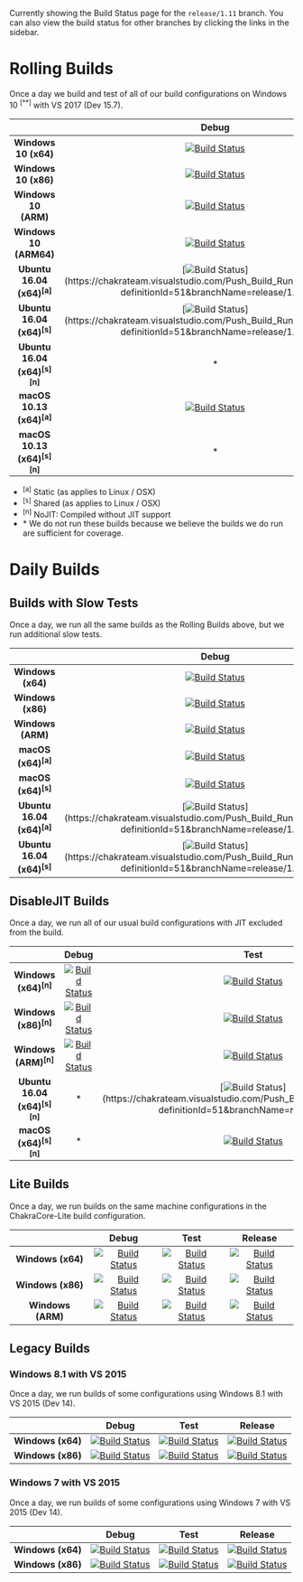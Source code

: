 Currently showing the Build Status page for the `release/1.11` branch. You can also view the build status for other branches by clicking the links in the sidebar.


# Rolling Builds

Once a day we build and test of all of our build configurations on Windows 10 <sup>[**]</sup> with VS 2017 (Dev 15.7).

|                               | __Debug__ | __Test__ | __Release__ |
|:-----------------------------:|:---------:|:--------:|:-----------:|
| __Windows 10 (x64)__             | [![Build Status](https://chakrateam.visualstudio.com/Push_Build_Runner/_apis/build/status/daily/Windows%2010%20-%20daily?branchName=release/1.11&jobName=Build%5Cscripts%5C*.ps1%20%28x64_debug)](https://chakrateam.visualstudio.com/Push_Build_Runner/_build/latest?definitionId=50&branchName=release/1.11) | [![Build Status](https://chakrateam.visualstudio.com/Push_Build_Runner/_apis/build/status/daily/Windows%2010%20-%20daily?branchName=release/1.11&jobName=Build%5Cscripts%5C*.ps1%20%28x64_test)](https://chakrateam.visualstudio.com/Push_Build_Runner/_build/latest?definitionId=50&branchName=release/1.11) | [![Build Status](https://chakrateam.visualstudio.com/Push_Build_Runner/_apis/build/status/daily/Windows%2010%20-%20daily?branchName=release/1.11&jobName=Build%5Cscripts%5C*.ps1%20%28x64_release)](https://chakrateam.visualstudio.com/Push_Build_Runner/_build/latest?definitionId=50&branchName=release/1.11) |
| __Windows 10 (x86)__             | [![Build Status](https://chakrateam.visualstudio.com/Push_Build_Runner/_apis/build/status/daily/Windows%2010%20-%20daily?branchName=release/1.11&jobName=Build%5Cscripts%5C*.ps1%20%28x86_debug)](https://chakrateam.visualstudio.com/Push_Build_Runner/_build/latest?definitionId=50&branchName=release/1.11) | [![Build Status](https://chakrateam.visualstudio.com/Push_Build_Runner/_apis/build/status/daily/Windows%2010%20-%20daily?branchName=release/1.11&jobName=Build%5Cscripts%5C*.ps1%20%28x86_test)](https://chakrateam.visualstudio.com/Push_Build_Runner/_build/latest?definitionId=50&branchName=release/1.11) | [![Build Status](https://chakrateam.visualstudio.com/Push_Build_Runner/_apis/build/status/daily/Windows%2010%20-%20daily?branchName=release/1.11&jobName=Build%5Cscripts%5C*.ps1%20%28x86_release)](https://chakrateam.visualstudio.com/Push_Build_Runner/_build/latest?definitionId=50&branchName=release/1.11) |
| __Windows 10 (ARM)__             | [![Build Status](https://chakrateam.visualstudio.com/Push_Build_Runner/_apis/build/status/daily/Windows%2010%20-%20daily?branchName=release/1.11&jobName=Build%5Cscripts%5C*.ps1%20%28arm_debug)](https://chakrateam.visualstudio.com/Push_Build_Runner/_build/latest?definitionId=50&branchName=release/1.11) | [![Build Status](https://chakrateam.visualstudio.com/Push_Build_Runner/_apis/build/status/daily/Windows%2010%20-%20daily?branchName=release/1.11&jobName=Build%5Cscripts%5C*.ps1%20%28arm_test)](https://chakrateam.visualstudio.com/Push_Build_Runner/_build/latest?definitionId=50&branchName=release/1.11) | [![Build Status](https://chakrateam.visualstudio.com/Push_Build_Runner/_apis/build/status/daily/Windows%2010%20-%20daily?branchName=release/1.11&jobName=Build%5Cscripts%5C*.ps1%20%28arm_release)](https://chakrateam.visualstudio.com/Push_Build_Runner/_build/latest?definitionId=50&branchName=release/1.11) |
| __Windows 10 (ARM64)__           | [![Build Status](https://chakrateam.visualstudio.com/Push_Build_Runner/_apis/build/status/daily/Windows%2010%20-%20daily?branchName=release/1.11&jobName=Build%5Cscripts%5C*.ps1%20%28arm64_debug)](https://chakrateam.visualstudio.com/Push_Build_Runner/_build/latest?definitionId=50&branchName=release/1.11) | [![Build Status](https://chakrateam.visualstudio.com/Push_Build_Runner/_apis/build/status/daily/Windows%2010%20-%20daily?branchName=release/1.11&jobName=Build%5Cscripts%5C*.ps1%20%28arm64_test)](https://chakrateam.visualstudio.com/Push_Build_Runner/_build/latest?definitionId=50&branchName=release/1.11) | [![Build Status](https://chakrateam.visualstudio.com/Push_Build_Runner/_apis/build/status/daily/Windows%2010%20-%20daily?branchName=release/1.11&jobName=Build%5Cscripts%5C*.ps1%20%28arm64_release)](https://chakrateam.visualstudio.com/Push_Build_Runner/_build/latest?definitionId=50&branchName=release/1.11) |
| __Ubuntu 16.04 (x64)<sup>[a]</sup>__     | [![Build Status](https://chakrateam.visualstudio.com/Push_Build_Runner/_apis/build/status/daily/Linux%20(Ubuntu%2016.04)%20-%20daily?branchName=release/1.11&jobName=static%20debug)](https://chakrateam.visualstudio.com/Push_Build_Runner/_build/latest?definitionId=51&branchName=release/1.11) | [![Build Status](https://chakrateam.visualstudio.com/Push_Build_Runner/_apis/build/status/daily/Linux%20(Ubuntu%2016.04)%20-%20daily?branchName=release/1.11&jobName=static%20test)](https://chakrateam.visualstudio.com/Push_Build_Runner/_build/latest?definitionId=51&branchName=release/1.11) | [![Build Status](https://chakrateam.visualstudio.com/Push_Build_Runner/_apis/build/status/daily/Linux%20(Ubuntu%2016.04)%20-%20daily?branchName=release/1.11&jobName=static%20release)](https://chakrateam.visualstudio.com/Push_Build_Runner/_build/latest?definitionId=51&branchName=release/1.11) |
| __Ubuntu 16.04 (x64)<sup>[s]</sup>__     | [![Build Status](https://chakrateam.visualstudio.com/Push_Build_Runner/_apis/build/status/daily/Linux%20(Ubuntu%2016.04)%20-%20daily?branchName=release/1.11&jobName=shared%20debug)](https://chakrateam.visualstudio.com/Push_Build_Runner/_build/latest?definitionId=51&branchName=release/1.11) | [![Build Status](https://chakrateam.visualstudio.com/Push_Build_Runner/_apis/build/status/daily/Linux%20(Ubuntu%2016.04)%20-%20daily?branchName=release/1.11&jobName=shared%20test)](https://chakrateam.visualstudio.com/Push_Build_Runner/_build/latest?definitionId=51&branchName=release/1.11) | [![Build Status](https://chakrateam.visualstudio.com/Push_Build_Runner/_apis/build/status/daily/Linux%20(Ubuntu%2016.04)%20-%20daily?branchName=release/1.11&jobName=shared%20release)](https://chakrateam.visualstudio.com/Push_Build_Runner/_build/latest?definitionId=51&branchName=release/1.11) |
| __Ubuntu 16.04 (x64)<sup>[s][n]</sup>__  | * | [![Build Status](https://chakrateam.visualstudio.com/Push_Build_Runner/_apis/build/status/daily/Linux%20(Ubuntu%2016.04)%20-%20daily?branchName=release/1.11&jobName=no%20jit%20shared%20test%20)](https://chakrateam.visualstudio.com/Push_Build_Runner/_build/latest?definitionId=51&branchName=release/1.11) | * |
| __macOS 10.13 (x64)<sup>[a]</sup>__        | [![Build Status](https://chakrateam.visualstudio.com/Push_Build_Runner/_apis/build/status/daily/macOS%20-%20daily?branchName=release/1.11&jobName=static%20debug)](https://chakrateam.visualstudio.com/Push_Build_Runner/_build/latest?definitionId=52&branchName=release/1.11) | [![Build Status](https://chakrateam.visualstudio.com/Push_Build_Runner/_apis/build/status/daily/macOS%20-%20daily?branchName=release/1.11&jobName=static%20test)](https://chakrateam.visualstudio.com/Push_Build_Runner/_build/latest?definitionId=52&branchName=release/1.11) | [![Build Status](https://chakrateam.visualstudio.com/Push_Build_Runner/_apis/build/status/daily/macOS%20-%20daily?branchName=release/1.11&jobName=static%20release)](https://chakrateam.visualstudio.com/Push_Build_Runner/_build/latest?definitionId=52&branchName=release/1.11) |
| __macOS 10.13 (x64)<sup>[s][n]</sup>__     | * | [![Build Status](https://chakrateam.visualstudio.com/Push_Build_Runner/_apis/build/status/daily/macOS%20-%20daily?branchName=release/1.11&jobName=no%20jit%20shared%20test%20)](https://chakrateam.visualstudio.com/Push_Build_Runner/_build/latest?definitionId=52&branchName=release/1.11) | * |

* <sup>[a]</sup> Static (as applies to Linux / OSX)
* <sup>[s]</sup> Shared (as applies to Linux / OSX)
* <sup>[n]</sup> NoJIT: Compiled without JIT support
* \* We do not run these builds because we believe the builds we do run are sufficient for coverage.

# Daily Builds

## Builds with Slow Tests

Once a day, we run all the same builds as the Rolling Builds above, but we run additional slow tests.

|                                       | __Debug__ | __Test__ | __Release__ |
|:-------------------------------------:|:---------:|:--------:|:-----------:|
| __Windows (x64)__                     | [![Build Status](https://chakrateam.visualstudio.com/Push_Build_Runner/_apis/build/status/daily/Windows%2010%20-%20daily?branchName=release/1.11&jobName=jenkins%5C*.cmd%20x64%20debug%20slow)](https://chakrateam.visualstudio.com/Push_Build_Runner/_build/latest?definitionId=50&branchName=release/1.11) | [![Build Status](https://chakrateam.visualstudio.com/Push_Build_Runner/_apis/build/status/daily/Windows%2010%20-%20daily?branchName=release/1.11&jobName=jenkins%5C*.cmd%20x64%20test%20slow)](https://chakrateam.visualstudio.com/Push_Build_Runner/_build/latest?definitionId=50&branchName=release/1.11) | [![Build Status](https://chakrateam.visualstudio.com/Push_Build_Runner/_apis/build/status/daily/Windows%2010%20-%20daily?branchName=release/1.11&jobName=jenkins%5C*.cmd%20x64%20release%20slow)](https://chakrateam.visualstudio.com/Push_Build_Runner/_build/latest?definitionId=50&branchName=release/1.11) |
| __Windows (x86)__                     | [![Build Status](https://chakrateam.visualstudio.com/Push_Build_Runner/_apis/build/status/daily/Windows%2010%20-%20daily?branchName=release/1.11&jobName=jenkins%5C*.cmd%20x86%20debug%20slow)](https://chakrateam.visualstudio.com/Push_Build_Runner/_build/latest?definitionId=50&branchName=release/1.11) | [![Build Status](https://chakrateam.visualstudio.com/Push_Build_Runner/_apis/build/status/daily/Windows%2010%20-%20daily?branchName=release/1.11&jobName=jenkins%5C*.cmd%20x86%20test%20slow)](https://chakrateam.visualstudio.com/Push_Build_Runner/_build/latest?definitionId=50&branchName=release/1.11) | [![Build Status](https://chakrateam.visualstudio.com/Push_Build_Runner/_apis/build/status/daily/Windows%2010%20-%20daily?branchName=release/1.11&jobName=jenkins%5C*.cmd%20x86%20release%20slow)](https://chakrateam.visualstudio.com/Push_Build_Runner/_build/latest?definitionId=50&branchName=release/1.11) |
| __Windows (ARM)__                     | [![Build Status](https://chakrateam.visualstudio.com/Push_Build_Runner/_apis/build/status/daily/Windows%2010%20-%20daily?branchName=release/1.11&jobName=jenkins%5C*.cmd%20arm%20debug%20slow)](https://chakrateam.visualstudio.com/Push_Build_Runner/_build/latest?definitionId=50&branchName=release/1.11) | [![Build Status](https://chakrateam.visualstudio.com/Push_Build_Runner/_apis/build/status/daily/Windows%2010%20-%20daily?branchName=release/1.11&jobName=jenkins%5C*.cmd%20arm%20test%20slow)](https://chakrateam.visualstudio.com/Push_Build_Runner/_build/latest?definitionId=50&branchName=release/1.11) | [![Build Status](https://chakrateam.visualstudio.com/Push_Build_Runner/_apis/build/status/daily/Windows%2010%20-%20daily?branchName=release/1.11&jobName=jenkins%5C*.cmd%20arm%20release%20slow)](https://chakrateam.visualstudio.com/Push_Build_Runner/_build/latest?definitionId=50&branchName=release/1.11) |
| __macOS (x64)<sup>[a]</sup>__  | [![Build Status](https://chakrateam.visualstudio.com/Push_Build_Runner/_apis/build/status/daily/macOS%20-%20daily?branchName=release/1.11&jobName=slow%20static%20debug)](https://chakrateam.visualstudio.com/Push_Build_Runner/_build/latest?definitionId=52&branchName=release/1.11) | [![Build Status](https://chakrateam.visualstudio.com/Push_Build_Runner/_apis/build/status/daily/macOS%20-%20daily?branchName=release/1.11&jobName=slow%20static%20test)](https://chakrateam.visualstudio.com/Push_Build_Runner/_build/latest?definitionId=52&branchName=release/1.11) | [![Build Status](https://chakrateam.visualstudio.com/Push_Build_Runner/_apis/build/status/daily/macOS%20-%20daily?branchName=release/1.11&jobName=slow%20static%20release)](https://chakrateam.visualstudio.com/Push_Build_Runner/_build/latest?definitionId=52&branchName=release/1.11) |
| __macOS (x64)<sup>[s]</sup>__  | [![Build Status](https://chakrateam.visualstudio.com/Push_Build_Runner/_apis/build/status/daily/macOS%20-%20daily?branchName=release/1.11&jobName=slow%20shared%20debug)](https://chakrateam.visualstudio.com/Push_Build_Runner/_build/latest?definitionId=52&branchName=release/1.11) | [![Build Status](https://chakrateam.visualstudio.com/Push_Build_Runner/_apis/build/status/daily/macOS%20-%20daily?branchName=release/1.11&jobName=slow%20shared%20test)](https://chakrateam.visualstudio.com/Push_Build_Runner/_build/latest?definitionId=52&branchName=release/1.11) | [![Build Status](https://chakrateam.visualstudio.com/Push_Build_Runner/_apis/build/status/daily/macOS%20-%20daily?branchName=release/1.11&jobName=slow%20shared%20release)](https://chakrateam.visualstudio.com/Push_Build_Runner/_build/latest?definitionId=52&branchName=release/1.11) |
| __Ubuntu 16.04 (x64)<sup>[a]</sup>__  | [![Build Status](https://chakrateam.visualstudio.com/Push_Build_Runner/_apis/build/status/daily/Linux%20(Ubuntu%2016.04)%20-%20daily?branchName=release/1.11&jobName=slow%20static%20debug)](https://chakrateam.visualstudio.com/Push_Build_Runner/_build/latest?definitionId=51&branchName=release/1.11) | [![Build Status](https://chakrateam.visualstudio.com/Push_Build_Runner/_apis/build/status/daily/Linux%20(Ubuntu%2016.04)%20-%20daily?branchName=release/1.11&jobName=slow%20static%20test)](https://chakrateam.visualstudio.com/Push_Build_Runner/_build/latest?definitionId=51&branchName=release/1.11) | [![Build Status](https://chakrateam.visualstudio.com/Push_Build_Runner/_apis/build/status/daily/Linux%20(Ubuntu%2016.04)%20-%20daily?branchName=release/1.11&jobName=slow%20static%20release)](https://chakrateam.visualstudio.com/Push_Build_Runner/_build/latest?definitionId=51&branchName=release/1.11) |
| __Ubuntu 16.04 (x64)<sup>[s]</sup>__  | [![Build Status](https://chakrateam.visualstudio.com/Push_Build_Runner/_apis/build/status/daily/Linux%20(Ubuntu%2016.04)%20-%20daily?branchName=release/1.11&jobName=slow%20shared%20debug)](https://chakrateam.visualstudio.com/Push_Build_Runner/_build/latest?definitionId=51&branchName=release/1.11) | [![Build Status](https://chakrateam.visualstudio.com/Push_Build_Runner/_apis/build/status/daily/Linux%20(Ubuntu%2016.04)%20-%20daily?branchName=release/1.11&jobName=slow%20shared%20test)](https://chakrateam.visualstudio.com/Push_Build_Runner/_build/latest?definitionId=51&branchName=release/1.11) | [![Build Status](https://chakrateam.visualstudio.com/Push_Build_Runner/_apis/build/status/daily/Linux%20(Ubuntu%2016.04)%20-%20daily?branchName=release/1.11&jobName=slow%20shared%20release)](https://chakrateam.visualstudio.com/Push_Build_Runner/_build/latest?definitionId=51&branchName=release/1.11) |

## DisableJIT Builds

Once a day, we run all of our usual build configurations with JIT excluded from the build.

|                                           | __Debug__ | __Test__ | __Release__ |
|:-----------------------------------------:|:---------:|:--------:|:-----------:|
| __Windows (x64)<sup>[n]</sup>__           | [![Build Status](https://chakrateam.visualstudio.com/Push_Build_Runner/_apis/build/status/daily/Windows%2010%20-%20daily?branchName=release/1.11&jobName=jenkins%5C*.cmd%20x64%20debug%20disableJIT)](https://chakrateam.visualstudio.com/Push_Build_Runner/_build/latest?definitionId=50&branchName=release/1.11) | [![Build Status](https://chakrateam.visualstudio.com/Push_Build_Runner/_apis/build/status/daily/Windows%2010%20-%20daily?branchName=release/1.11&jobName=jenkins%5C*.cmd%20x64%20test%20disableJIT)](https://chakrateam.visualstudio.com/Push_Build_Runner/_build/latest?definitionId=50&branchName=release/1.11) | [![Build Status](https://chakrateam.visualstudio.com/Push_Build_Runner/_apis/build/status/daily/Windows%2010%20-%20daily?branchName=release/1.11&jobName=jenkins%5C*.cmd%20x64%20release%20disableJIT)](https://chakrateam.visualstudio.com/Push_Build_Runner/_build/latest?definitionId=50&branchName=release/1.11) |
| __Windows (x86)<sup>[n]</sup>__           | [![Build Status](https://chakrateam.visualstudio.com/Push_Build_Runner/_apis/build/status/daily/Windows%2010%20-%20daily?branchName=release/1.11&jobName=jenkins%5C*.cmd%20x86%20debug%20disableJIT)](https://chakrateam.visualstudio.com/Push_Build_Runner/_build/latest?definitionId=50&branchName=release/1.11) | [![Build Status](https://chakrateam.visualstudio.com/Push_Build_Runner/_apis/build/status/daily/Windows%2010%20-%20daily?branchName=release/1.11&jobName=jenkins%5C*.cmd%20x86%20test%20disableJIT)](https://chakrateam.visualstudio.com/Push_Build_Runner/_build/latest?definitionId=50&branchName=release/1.11) | [![Build Status](https://chakrateam.visualstudio.com/Push_Build_Runner/_apis/build/status/daily/Windows%2010%20-%20daily?branchName=release/1.11&jobName=jenkins%5C*.cmd%20x86%20release%20disableJIT)](https://chakrateam.visualstudio.com/Push_Build_Runner/_build/latest?definitionId=50&branchName=release/1.11) |
| __Windows (ARM)<sup>[n]</sup>__           | [![Build Status](https://chakrateam.visualstudio.com/Push_Build_Runner/_apis/build/status/daily/Windows%2010%20-%20daily?branchName=release/1.11&jobName=jenkins%5C*.cmd%20arm%20debug%20disableJIT)](https://chakrateam.visualstudio.com/Push_Build_Runner/_build/latest?definitionId=50&branchName=release/1.11) | [![Build Status](https://chakrateam.visualstudio.com/Push_Build_Runner/_apis/build/status/daily/Windows%2010%20-%20daily?branchName=release/1.11&jobName=jenkins%5C*.cmd%20arm%20test%20disableJIT)](https://chakrateam.visualstudio.com/Push_Build_Runner/_build/latest?definitionId=50&branchName=release/1.11) | [![Build Status](https://chakrateam.visualstudio.com/Push_Build_Runner/_apis/build/status/daily/Windows%2010%20-%20daily?branchName=release/1.11&jobName=jenkins%5C*.cmd%20arm%20release%20disableJIT)](https://chakrateam.visualstudio.com/Push_Build_Runner/_build/latest?definitionId=50&branchName=release/1.11) |
| __Ubuntu 16.04 (x64)<sup>[s][n]</sup>__   | * | [![Build Status](https://chakrateam.visualstudio.com/Push_Build_Runner/_apis/build/status/daily/Linux%20(Ubuntu%2016.04)%20-%20daily?branchName=release/1.11&jobName=no%20jit%20shared%20test%20)](https://chakrateam.visualstudio.com/Push_Build_Runner/_build/latest?definitionId=51&branchName=release/1.11) | * |
| __macOS (x64)<sup>[s][n]</sup>__      | * | [![Build Status](https://chakrateam.visualstudio.com/Push_Build_Runner/_apis/build/status/daily/macOS%20-%20daily?branchName=release/1.11&jobName=no%20jit%20shared%20test%20)](https://chakrateam.visualstudio.com/Push_Build_Runner/_build/latest?definitionId=52&branchName=release/1.11) | * |

## Lite Builds

Once a day, we run builds on the same machine configurations in the ChakraCore-Lite build configuration.

|                                       | __Debug__ | __Test__ | __Release__ |
|:-------------------------------------:|:---------:|:--------:|:-----------:|
| __Windows (x64)__                     | [![Build Status](https://chakrateam.visualstudio.com/Push_Build_Runner/_apis/build/status/daily/Windows%2010%20-%20daily?branchName=release/1.11&jobName=jenkins%5C*.cmd%20x64%20debug%20lite)](https://chakrateam.visualstudio.com/Push_Build_Runner/_build/latest?definitionId=50&branchName=release/1.11) | [![Build Status](https://chakrateam.visualstudio.com/Push_Build_Runner/_apis/build/status/daily/Windows%2010%20-%20daily?branchName=release/1.11&jobName=jenkins%5C*.cmd%20x64%20test%20lite)](https://chakrateam.visualstudio.com/Push_Build_Runner/_build/latest?definitionId=50&branchName=release/1.11) | [![Build Status](https://chakrateam.visualstudio.com/Push_Build_Runner/_apis/build/status/daily/Windows%2010%20-%20daily?branchName=release/1.11&jobName=jenkins%5C*.cmd%20x64%20release%20lite)](https://chakrateam.visualstudio.com/Push_Build_Runner/_build/latest?definitionId=50&branchName=release/1.11) |
| __Windows (x86)__                     | [![Build Status](https://chakrateam.visualstudio.com/Push_Build_Runner/_apis/build/status/daily/Windows%2010%20-%20daily?branchName=release/1.11&jobName=jenkins%5C*.cmd%20x86%20debug%20lite)](https://chakrateam.visualstudio.com/Push_Build_Runner/_build/latest?definitionId=50&branchName=release/1.11) | [![Build Status](https://chakrateam.visualstudio.com/Push_Build_Runner/_apis/build/status/daily/Windows%2010%20-%20daily?branchName=release/1.11&jobName=jenkins%5C*.cmd%20x86%20test%20lite)](https://chakrateam.visualstudio.com/Push_Build_Runner/_build/latest?definitionId=50&branchName=release/1.11) | [![Build Status](https://chakrateam.visualstudio.com/Push_Build_Runner/_apis/build/status/daily/Windows%2010%20-%20daily?branchName=release/1.11&jobName=jenkins%5C*.cmd%20x86%20release%20lite)](https://chakrateam.visualstudio.com/Push_Build_Runner/_build/latest?definitionId=50&branchName=release/1.11) |
| __Windows (ARM)__                     | [![Build Status](https://chakrateam.visualstudio.com/Push_Build_Runner/_apis/build/status/daily/Windows%2010%20-%20daily?branchName=release/1.11&jobName=jenkins%5C*.cmd%20arm%20debug%20lite)](https://chakrateam.visualstudio.com/Push_Build_Runner/_build/latest?definitionId=50&branchName=release/1.11) | [![Build Status](https://chakrateam.visualstudio.com/Push_Build_Runner/_apis/build/status/daily/Windows%2010%20-%20daily?branchName=release/1.11&jobName=jenkins%5C*.cmd%20arm%20test%20lite)](https://chakrateam.visualstudio.com/Push_Build_Runner/_build/latest?definitionId=50&branchName=release/1.11) | [![Build Status](https://chakrateam.visualstudio.com/Push_Build_Runner/_apis/build/status/daily/Windows%2010%20-%20daily?branchName=release/1.11&jobName=jenkins%5C*.cmd%20arm%20release%20lite)](https://chakrateam.visualstudio.com/Push_Build_Runner/_build/latest?definitionId=50&branchName=release/1.11) |

## Legacy Builds

### Windows 8.1 with VS 2015

Once a day, we run builds of some configurations using Windows 8.1 with VS 2015 (Dev 14).

|                   | __Debug__ | __Test__ | __Release__ |
|:-----------------:|:---------:|:--------:|:-----------:|
| __Windows (x64)__ | [![Build Status](https://chakrateam.visualstudio.com/Push_Build_Runner/_apis/build/status/daily/Windows%208%20VS2015%20-%20daily?branchName=release/1.11&jobName=Phase%201%20%28x64_debug)](https://chakrateam.visualstudio.com/Push_Build_Runner/_build/latest?definitionId=54&branchName=release/1.11) | [![Build Status](https://chakrateam.visualstudio.com/Push_Build_Runner/_apis/build/status/daily/Windows%208%20VS2015%20-%20daily?branchName=release/1.11&jobName=Phase%201%20%28x64_test)](https://chakrateam.visualstudio.com/Push_Build_Runner/_build/latest?definitionId=54&branchName=release/1.11) | [![Build Status](https://chakrateam.visualstudio.com/Push_Build_Runner/_apis/build/status/daily/Windows%208%20VS2015%20-%20daily?branchName=release/1.11&jobName=Phase%201%20%28x64_release)](https://chakrateam.visualstudio.com/Push_Build_Runner/_build/latest?definitionId=54&branchName=release/1.11) |
| __Windows (x86)__ | [![Build Status](https://chakrateam.visualstudio.com/Push_Build_Runner/_apis/build/status/daily/Windows%208%20VS2015%20-%20daily?branchName=release/1.11&jobName=Phase%201%20%28x86_debug)](https://chakrateam.visualstudio.com/Push_Build_Runner/_build/latest?definitionId=54&branchName=release/1.11) | [![Build Status](https://chakrateam.visualstudio.com/Push_Build_Runner/_apis/build/status/daily/Windows%208%20VS2015%20-%20daily?branchName=release/1.11&jobName=Phase%201%20%28x86_test)](https://chakrateam.visualstudio.com/Push_Build_Runner/_build/latest?definitionId=54&branchName=release/1.11) | [![Build Status](https://chakrateam.visualstudio.com/Push_Build_Runner/_apis/build/status/daily/Windows%208%20VS2015%20-%20daily?branchName=release/1.11&jobName=Phase%201%20%28x86_release)](https://chakrateam.visualstudio.com/Push_Build_Runner/_build/latest?definitionId=54&branchName=release/1.11) |

### Windows 7 with VS 2015

Once a day, we run builds of some configurations using Windows 7 with VS 2015 (Dev 14).

|                   | __Debug__ | __Test__ | __Release__ |
|:-----------------:|:---------:|:--------:|:-----------:|
| __Windows (x64)__ | [![Build Status](https://chakrateam.visualstudio.com/Push_Build_Runner/_apis/build/status/daily/Windows%207%20VS2015%20-%20daily?branchName=release/1.11&jobName=Phase%201%20%28x64_debug)](https://chakrateam.visualstudio.com/Push_Build_Runner/_build/latest?definitionId=53&branchName=release/1.11) | [![Build Status](https://chakrateam.visualstudio.com/Push_Build_Runner/_apis/build/status/daily/Windows%207%20VS2015%20-%20daily?branchName=release/1.11&jobName=Phase%201%20%28x64_test)](https://chakrateam.visualstudio.com/Push_Build_Runner/_build/latest?definitionId=53&branchName=release/1.11) | [![Build Status](https://chakrateam.visualstudio.com/Push_Build_Runner/_apis/build/status/daily/Windows%207%20VS2015%20-%20daily?branchName=release/1.11&jobName=Phase%201%20%28x64_release)](https://chakrateam.visualstudio.com/Push_Build_Runner/_build/latest?definitionId=53&branchName=release/1.11) |
| __Windows (x86)__ | [![Build Status](https://chakrateam.visualstudio.com/Push_Build_Runner/_apis/build/status/daily/Windows%207%20VS2015%20-%20daily?branchName=release/1.11&jobName=Phase%201%20%28x86_debug)](https://chakrateam.visualstudio.com/Push_Build_Runner/_build/latest?definitionId=53&branchName=release/1.11) | [![Build Status](https://chakrateam.visualstudio.com/Push_Build_Runner/_apis/build/status/daily/Windows%207%20VS2015%20-%20daily?branchName=release/1.11&jobName=Phase%201%20%28x86_test)](https://chakrateam.visualstudio.com/Push_Build_Runner/_build/latest?definitionId=53&branchName=release/1.11) | [![Build Status](https://chakrateam.visualstudio.com/Push_Build_Runner/_apis/build/status/daily/Windows%207%20VS2015%20-%20daily?branchName=release/1.11&jobName=Phase%201%20%28x86_release)](https://chakrateam.visualstudio.com/Push_Build_Runner/_build/latest?definitionId=53&branchName=release/1.11) |
